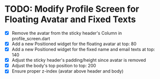 # TODO: Modify Profile Screen for Floating Avatar and Fixed Texts

- [x] Remove the avatar from the sticky header's Column in profile_screen.dart
- [x] Add a new Positioned widget for the floating avatar at top: 80
- [x] Add a new Positioned widget for the fixed name and email texts at top: 140
- [x] Adjust the sticky header's padding/height since avatar is removed
- [x] Adjust the body's top position to top: 200
- [x] Ensure proper z-index (avatar above header and body)
